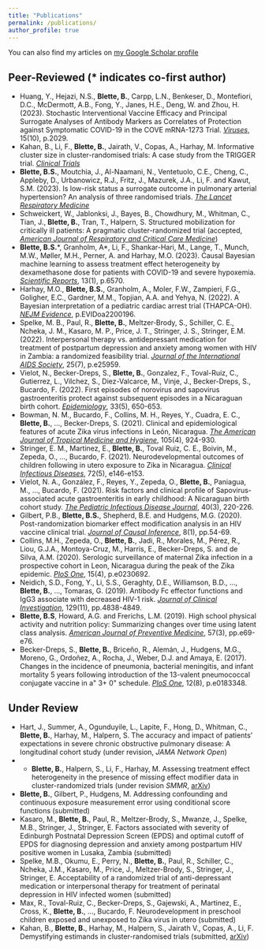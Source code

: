 ```yaml
---
title: "Publications"
permalink: /publications/
author_profile: true
---
```


You can also find my articles on [my Google Scholar profile](https://scholar.google.com/citations?user=z3nEtzAAAAAJ&hl=en&oi=ao)

## Peer-Reviewed (* indicates co-first author)
- Huang, Y., Hejazi, N.S., **Blette, B.**, Carpp, L.N., Benkeser, D., Montefiori, D.C., McDermott, A.B., Fong, Y., Janes, H.E., Deng, W. and Zhou, H. (2023). Stochastic Interventional Vaccine Efficacy and Principal Surrogate Analyses of Antibody Markers as Correlates of Protection against Symptomatic COVID-19 in the COVE mRNA-1273 Trial. [*Viruses*](https://www.mdpi.com/1999-4915/15/10/2029), 15(10), p.2029.
- Kahan, B., Li, F., **Blette, B.**, Jairath, V., Copas, A., Harhay, M. Informative cluster size in cluster-randomised trials: A case study from the TRIGGER trial. [*Clinical Trials*](https://journals.sagepub.com/doi/full/10.1177/17407745231186094)
- **Blette, B.S.**, Moutchia, J., Al-Naamani, N., Ventetuolo, C.E., Cheng, C., Appleby, D., Urbanowicz, R.J., Fritz, J., Mazurek, J.A., Li, F. and Kawut, S.M. (2023). Is low-risk status a surrogate outcome in pulmonary arterial hypertension? An analysis of three randomised trials. [*The Lancet Respiratory Medicine*](https://www.thelancet.com/journals/lanres/article/PIIS2213-2600(23)00155-8/fulltext)
- Schweickert, W., Jablonksi, J., Bayes, B., Chowdhury, M., Whitman, C., Tian, J., **Blette, B.**, Tran, T., Halpern, S. Structured mobilization for critically ill patients: A pragmatic cluster-randomized trial (accepted, [*American Journal of Respiratory and Critical Care Medicine*](https://www.atsjournals.org/doi/abs/10.1164/rccm.202209-1763OC?casa_token=ubjgxbubJYIAAAAA:UVJbg3khhPh-_NGZxO_OHShLt1csli00iGn7ubXRzhgVp5eCSIIRrQkzC14lYi-tDyx1RMPKzhcf))
- **Blette, B.S.**\*, Granholm, A\*, Li, F., Shankar-Hari, M., Lange, T., Munch, M.W., Møller, M.H., Perner, A. and Harhay, M.O. (2023). Causal Bayesian machine learning to assess treatment effect heterogeneity by dexamethasone dose for patients with COVID-19 and severe hypoxemia. [*Scientific Reports*](https://www.nature.com/articles/s41598-023-33425-3), 13(1), p.6570.
- Harhay, M.O., **Blette, B.S.**, Granholm, A., Moler, F.W., Zampieri, F.G., Goligher, E.C., Gardner, M.M., Topjian, A.A. and Yehya, N. (2022). A Bayesian interpretation of a pediatric cardiac arrest trial (THAPCA-OH). [*NEJM Evidence*](https://evidence.nejm.org/doi/full/10.1056/EVIDoa2200196), p.EVIDoa2200196.
- Spelke, M. B., Paul, R., **Blette, B.**, Meltzer‐Brody, S., Schiller, C. E., Ncheka, J. M., Kasaro, M. P., Price, J. T., Stringer, J. S., Stringer, E.M. (2022). Interpersonal therapy vs. antidepressant medication for treatment of postpartum depression and anxiety among women with HIV in Zambia: a randomized feasibility trial. [*Journal of the International AIDS Society*](https://onlinelibrary.wiley.com/doi/pdfdirect/10.1002/jia2.25959), 25(7), p.e25959.
- Vielot, N., Becker-Dreps, S., **Blette, B.**, Gonzalez, F., Toval-Ruiz, C., Gutierrez, L., Vilchez, S., Diez-Valcarce, M., Vinje, J., Becker-Dreps, S., Bucardo, F. (2022). First episodes of norovirus and sapovirus gastroenteritis protect against subsequent episodes in a Nicaraguan birth cohort. [*Epidemiology*](https://journals.lww.com/epidem/Abstract/9900/First_episodes_of_norovirus_and_sapovirus.37.aspx), 33(5), 650-653.
- Bowman, N. M., Bucardo, F., Collins, M. H., Reyes, Y., Cuadra, E. C., **Blette, B.**, ..., Becker-Dreps, S. (2021). Clinical and epidemiological features of acute Zika virus infections in León, Nicaragua. [*The American Journal of Tropical Medicine and Hygiene*](https://europepmc.org/article/med/34370700), 105(4), 924-930.
- Stringer, E. M., Martinez, E., **Blette, B.**, Toval Ruiz, C. E., Boivin, M., Zepeda, O., ..., Bucardo, F. (2021). Neurodevelopmental outcomes of children following in utero exposure to Zika in Nicaragua. [*Clinical Infectious Diseases*](https://academic.oup.com/cid/article/72/5/e146/6124508?login=true), 72(5), e146-e153.
- Vielot, N. A., González, F., Reyes, Y., Zepeda, O., **Blette, B.**, Paniagua, M., ..., Bucardo, F. (2021). Risk factors and clinical profile of Sapovirus-associated acute gastroenteritis in early childhood: A Nicaraguan birth cohort study. [*The Pediatric Infectious Disease Journal*](https://journals.lww.com/pidj/Fulltext/2021/03000/Risk_Factors_and_Clinical_Profile_of.9.aspx), 40(3), 220-226.
- Gilbert, P.B., **Blette, B.S.**, Shepherd, B.E. and Hudgens, M.G. (2020). Post-randomization biomarker effect modification analysis in an HIV vaccine clinical trial. [*Journal of Causal Inference*](https://www.degruyter.com/view/journals/jci/8/1/article-p54.xml), 8(1), pp.54-69.
- Collins, M.H., Zepeda, O., **Blette, B.**, Jadi, R., Morales, M., Pérez, R., Liou, G.J.A., Montoya-Cruz, M., Harris, E., Becker-Dreps, S. and de Silva, A.M. (2020). Serologic surveillance of maternal Zika infection in a prospective cohort in Leon, Nicaragua during the peak of the Zika epidemic. [*PloS One*](https://journals.plos.org/plosone/article?id=10.1371/journal.pone.0230692), 15(4), p.e0230692.
- Neidich, S.D., Fong, Y., Li, S.S., Geraghty, D.E., Williamson, B.D., ..., **Blette, B.**, ..., Tomaras, G. (2019). Antibody Fc effector functions and IgG3 associate with decreased HIV-1 risk. [*Journal of Clinical Investigation*](https://dm5migu4zj3pb.cloudfront.net/manuscripts/126000/126391/JCI126391.v2.pdf), 129(11), pp.4838-4849.
- **Blette, B.S**, Howard, A.G. and Frerichs, L.M. (2019). High school physical activity and nutrition policy: Summarizing changes over time using latent class analysis. [*American Journal of Preventive Medicine*](https://www.sciencedirect.com/science/article/abs/pii/S0749379719302132), 57(3), pp.e69-e76.
- Becker-Dreps, S., **Blette, B.**, Briceño, R., Alemán, J., Hudgens, M.G., Moreno, G., Ordoñez, A., Rocha, J., Weber, D.J. and Amaya, E. (2017). Changes in the incidence of pneumonia, bacterial meningitis, and infant mortality 5 years following introduction of the 13-valent pneumococcal conjugate vaccine in a" 3+ 0" schedule. [*PloS One*](https://journals.plos.org/plosone/article?id=10.1371/journal.pone.0183348), 12(8), p.e0183348.

## Under Review
- Hart, J., Summer, A., Ogunduyile, L., Lapite, F., Hong, D., Whitman, C., **Blette, B.**, Harhay, M., Halpern, S. The accuracy and impact of patients’ expectations in severe chronic obstructive pulmonary disease: A longitudinal cohort study (under revision, *JAMA Network Open*)
- - **Blette, B.**, Halpern, S., Li, F., Harhay, M. Assessing treatment effect heterogeneity in the presence of missing effect modifier data in cluster-randomized trials (under revision *SMMR*, [arXiv](https://arxiv.org/abs/2209.01297))
- **Blette, B.**, Gilbert, P., Hudgens, M. Addressing confounding and continuous exposure measurement error using conditional score functions (submitted)
- Kasaro, M., **Blette, B.**, Paul, R., Meltzer-Brody, S., Mwanze, J., Spelke, M.B., Stringer, J., Stringer, E. Factors associated with severity of Edinburgh Postnatal Depression Screen (EPDS) and optimal cutoff of EPDS for diagnosing depression and anxiety among postpartum HIV positive women in Lusaka, Zambia (submitted)
- Spelke, M.B., Okumu, E., Perry, N., **Blette, B.**, Paul, R., Schiller, C., Ncheka, J.M., Kasaro, M., Price, J., Meltzer-Brody, S., Stringer, J., Stringer, E. Acceptability of a randomized trial of anti-depressant medication or interpersonal therapy for treatment of perinatal depression in HIV infected women (submitted)
- Max, R., Toval-Ruiz, C., Becker-Dreps, S., Gajewski, A., Martinez, E., Cross, K., **Blette, B.**, ..., Bucardo, F. Neurodevelopment in preschool children exposed and unexposed to Zika virus in utero (submitted)
- Kahan, B., **Blette, B.**, Harhay, M., Halpern, S., Jairath V., Copas, A., Li, F. Demystifying estimands in cluster-randomised trials (submitted, [arXiv](https://arxiv.org/abs/2303.13960))
